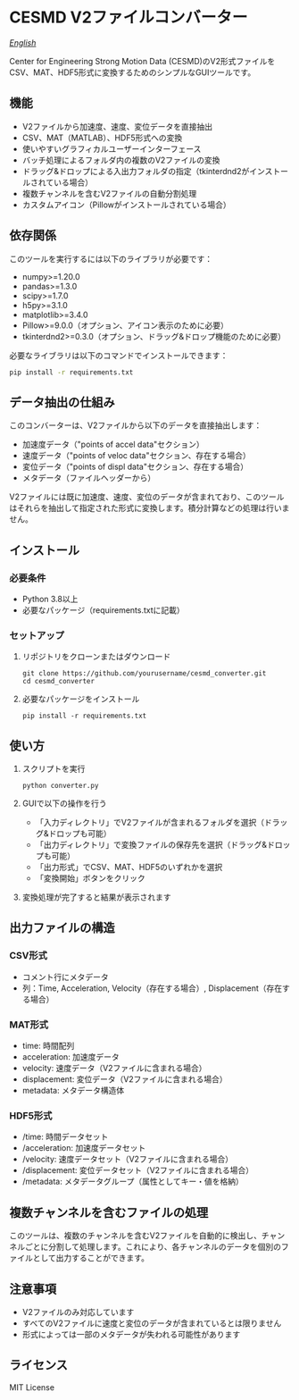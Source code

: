 # CESMD V2ファイルコンバーター

*[English](README.md)*

Center for Engineering Strong Motion Data (CESMD)のV2形式ファイルをCSV、MAT、HDF5形式に変換するためのシンプルなGUIツールです。

## 機能

- V2ファイルから加速度、速度、変位データを直接抽出
- CSV、MAT（MATLAB）、HDF5形式への変換
- 使いやすいグラフィカルユーザーインターフェース
- バッチ処理によるフォルダ内の複数のV2ファイルの変換
- ドラッグ&ドロップによる入出力フォルダの指定（tkinterdnd2がインストールされている場合）
- 複数チャンネルを含むV2ファイルの自動分割処理
- カスタムアイコン（Pillowがインストールされている場合）

## 依存関係

このツールを実行するには以下のライブラリが必要です：

* numpy>=1.20.0
* pandas>=1.3.0
* scipy>=1.7.0
* h5py>=3.1.0
* matplotlib>=3.4.0
* Pillow>=9.0.0（オプション、アイコン表示のために必要）
* tkinterdnd2>=0.3.0（オプション、ドラッグ&ドロップ機能のために必要）

必要なライブラリは以下のコマンドでインストールできます：

```bash
pip install -r requirements.txt
```

## データ抽出の仕組み

このコンバーターは、V2ファイルから以下のデータを直接抽出します：

- 加速度データ（"points of accel data"セクション）
- 速度データ（"points of veloc data"セクション、存在する場合）
- 変位データ（"points of displ data"セクション、存在する場合）
- メタデータ（ファイルヘッダーから）

V2ファイルには既に加速度、速度、変位のデータが含まれており、このツールはそれらを抽出して指定された形式に変換します。積分計算などの処理は行いません。

## インストール

### 必要条件

- Python 3.8以上
- 必要なパッケージ（requirements.txtに記載）

### セットアップ

1. リポジトリをクローンまたはダウンロード
   ```
   git clone https://github.com/yourusername/cesmd_converter.git
   cd cesmd_converter
   ```

2. 必要なパッケージをインストール
   ```
   pip install -r requirements.txt
   ```

## 使い方

1. スクリプトを実行
   ```
   python converter.py
   ```

2. GUIで以下の操作を行う
   - 「入力ディレクトリ」でV2ファイルが含まれるフォルダを選択（ドラッグ&ドロップも可能）
   - 「出力ディレクトリ」で変換ファイルの保存先を選択（ドラッグ&ドロップも可能）
   - 「出力形式」でCSV、MAT、HDF5のいずれかを選択
   - 「変換開始」ボタンをクリック

3. 変換処理が完了すると結果が表示されます

## 出力ファイルの構造

### CSV形式
- コメント行にメタデータ
- 列：Time, Acceleration, Velocity（存在する場合）, Displacement（存在する場合）

### MAT形式
- time: 時間配列
- acceleration: 加速度データ
- velocity: 速度データ（V2ファイルに含まれる場合）
- displacement: 変位データ（V2ファイルに含まれる場合）
- metadata: メタデータ構造体

### HDF5形式
- /time: 時間データセット
- /acceleration: 加速度データセット
- /velocity: 速度データセット（V2ファイルに含まれる場合）
- /displacement: 変位データセット（V2ファイルに含まれる場合）
- /metadata: メタデータグループ（属性としてキー・値を格納）

## 複数チャンネルを含むファイルの処理

このツールは、複数のチャンネルを含むV2ファイルを自動的に検出し、チャンネルごとに分割して処理します。これにより、各チャンネルのデータを個別のファイルとして出力することができます。

## 注意事項

- V2ファイルのみ対応しています
- すべてのV2ファイルに速度と変位のデータが含まれているとは限りません
- 形式によっては一部のメタデータが失われる可能性があります

## ライセンス

MIT License 